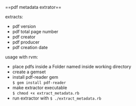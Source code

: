 ==pdf metadata extrator==

extracts:
* pdf version
* pdf total page number
* pdf creator
* pdf producer
* pdf creation date

usage with rvm:
* place pdfs inside a Folder named <Author> inside working directory
* create a gemset
* install pdf-reader gem  
`$ gem install pdf-reader`
* make extractor executable  
`$ chmod +x extract_metadata.rb`
* run extractor with 
`$ ./extract_metadata.rb`
